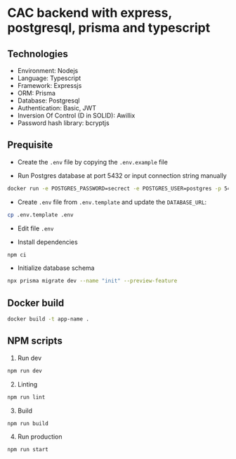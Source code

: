 # CAC backend with express, postgresql, prisma and typescript

## Technologies

- Environment: Nodejs
- Language: Typescript
- Framework: Expressjs
- ORM: Prisma
- Database: Postgresql
- Authentication: Basic, JWT
- Inversion Of Control (D in SOLID): Awillix
- Password hash library: bcryptjs

## Prequisite

- Create the `.env` file by copying the `.env.example` file

- Run Postgres database at port 5432 or input connection string manually

```bash
docker run -e POSTGRES_PASSWORD=secrect -e POSTGRES_USER=postgres -p 5432:5432 postgres:15-alpine
```

- Create `.env` file from `.env.template` and update the `DATABASE_URL`:

```bash
cp .env.template .env
```

- Edit file `.env`

- Install dependencies

```bash
npm ci
```

- Initialize database schema

```bash
npx prisma migrate dev --name "init" --preview-feature
```

## Docker build

```bash
docker build -t app-name .
```

## NPM scripts

1. Run dev

```bash
npm run dev
```

2. Linting

```bash
npm run lint
```

3. Build

```bash
npm run build
```

4. Run production

```bash
npm run start
```
